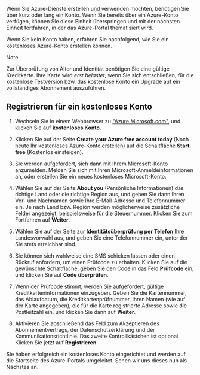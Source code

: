 Wenn Sie Azure-Dienste erstellen und verwenden möchten, benötigen Sie über kurz oder lang ein Konto. Wenn Sie bereits über ein Azure-Konto verfügen, können Sie diese Einheit überspringen und mit der nächsten Einheit fortfahren, in der das Azure-Portal thematisiert wird.

Wenn Sie kein Konto haben, erfahren Sie nachfolgend, wie Sie ein kostenloses Azure-Konto erstellen können.

> [!NOTE]
> Zur Überprüfung von Alter und Identität benötigen Sie eine gültige Kreditkarte. Ihre Karte wird _erst belastet_, wenn Sie sich entschließen, für die kostenlose Testversion bzw. das kostenlose Konto ein Upgrade auf ein vollständiges Abonnement auszuführen.

## <a name="sign-up-for-a-free-account"></a>Registrieren für ein kostenloses Konto

1. Wechseln Sie in einem Webbrowser zu ["Azure.Microsoft.com"](https://azure.microsoft.com?azure-portal=true), und klicken Sie auf **kostenloses Konto**.

1. Klicken Sie auf der Seite **Create your Azure free account today** (Noch heute Ihr kostenloses Azure-Konto erstellen) auf die Schaltfläche **Start free** (Kostenlos einsteigen). 

1. Sie werden aufgefordert, sich dann mit Ihrem Microsoft-Konto anzumelden. Melden Sie sich mit Ihren Microsoft-Anmeldeinformationen an, oder erstellen Sie ein neues kostenloses Microsoft-Konto.

1. Wählen Sie auf der Seite **About you** (Persönliche Informationen) das richtige Land oder die richtige Region aus, und geben Sie dann Ihren Vor- und Nachnamen sowie Ihre E-Mail-Adresse und Telefonnummer ein. Je nach Land bzw. Region werden möglicherweise zusätzliche Felder angezeigt, beispielsweise für die Steuernummer. Klicken Sie zum Fortfahren auf **Weiter**.

1. Wählen Sie auf der Seite zur **Identitätsüberprüfung per Telefon** Ihre Landesvorwahl aus, und geben Sie eine Telefonnummer ein, unter der Sie stets erreichbar sind.

1. Sie können sich wahlweise eine SMS schicken lassen oder einen Rückruf anfordern, um einen Prüfcode zu erhalten. Klicken Sie auf die gewünschte Schaltfläche, geben Sie den Code in das Feld **Prüfcode** ein, und klicken Sie auf **Code überprüfen**.

1. Wenn der Prüfcode stimmt, werden Sie aufgefordert, gültige Kreditkarteninformationen einzugeben. Geben Sie die Kartennummer, das Ablaufdatum, die Kreditkartenprüfnummer, Ihren Namen (wie auf der Karte angegeben), die für die Karte registrierte Adresse sowie die Postleitzahl ein, und klicken Sie dann auf **Weiter**.

1. Aktivieren Sie abschließend das Feld zum Akzeptieren des Abonnementvertrags, der Datenschutzerklärung und der Kommunikationsrichtlinie. Das zweite Kontrollkästchen ist optional. Klicken Sie jetzt auf **Registrieren**.

Sie haben erfolgreich ein kostenloses Konto eingerichtet und werden auf die Startseite des Azure-Portals umgeleitet. Sehen wir uns dieses nun als Nächstes an.
